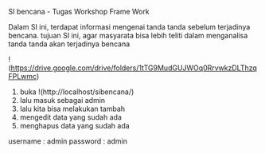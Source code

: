SI bencana - Tugas Workshop Frame Work

Dalam SI ini, terdapat informasi mengenai tanda tanda sebelum terjadinya bencana. tujuan SI ini, agar masyarata bisa lebih teliti dalam menganalisa tanda tanda akan terjadinya bencana

!(https://drive.google.com/drive/folders/1tTG9MudGUJWOq0RrvwkzDLThzqFPLwmc)

1. buka !(http://localhost/sibencana/)
2. lalu masuk sebagai admin
3. lalu kita bisa melakukan tambah
4. mengedit data yang sudah ada
5. menghapus data yang sudah ada

username : admin
password : admin
